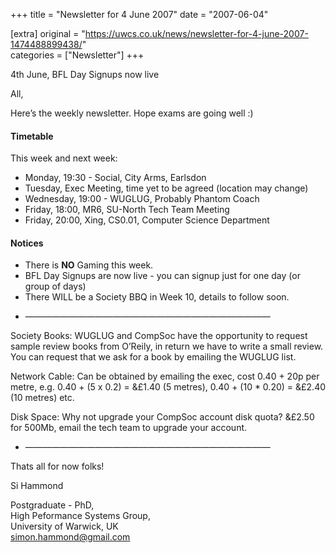 +++
title = "Newsletter for 4 June 2007"
date = "2007-06-04"

[extra]
original = "https://uwcs.co.uk/news/newsletter-for-4-june-2007-1474488899438/"    
categories = ["Newsletter"]
+++

4th June, BFL Day Signups now live

All,

Here’s the weekly newsletter. Hope exams are going well :)

#### Timetable

This week and next week:

  - Monday, 19:30 - Social, City Arms, Earlsdon
  - Tuesday, Exec Meeting, time yet to be agreed (location may change)
  - Wednesday, 19:00 - WUGLUG, Probably Phantom Coach
  - Friday, 18:00, MR6, SU-North Tech Team Meeting
  - Friday, 20:00, Xing, CS0.01, Computer Science Department

#### Notices

  - There is **NO** Gaming this week.
  - BFL Day Signups are now live - you can signup just for one day (or group of days)
  - There WILL be a Society BBQ in Week 10, details to follow soon.

<!-- end list -->

  - ————————————————————————————

Society Books: WUGLUG and CompSoc have the opportunity to request sample review books from O’Reily, in return we have to write a small review. You can request that we ask for a book by emailing the WUGLUG list.

Network Cable: Can be obtained by emailing the exec, cost 0.40 + 20p per metre, e.g. 0.40 + (5 x 0.2) = &£1.40 (5 metres), 0.40 + (10 \* 0.20) = &£2.40 (10 metres) etc.

Disk Space: Why not upgrade your CompSoc account disk quota? &£2.50 for 500Mb, email the tech team to upgrade your account.

  - ————————————————————————————

Thats all for now folks\!

Si Hammond

Postgraduate - PhD,  
High Peformance Systems Group,  
University of Warwick, UK  
simon.hammond@gmail.com
